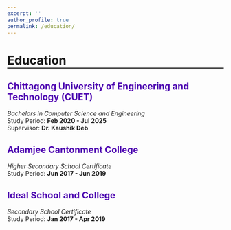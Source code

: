 ```yaml
---
excerpt: ''
author_profile: true
permalink: /education/
---
```


<head>
<title>Font Awesome Icons</title>
<meta name="viewport" content="width=device-width, initial-scale=1">
<link rel="stylesheet" href="https://cdnjs.cloudflare.com/ajax/libs/font-awesome/4.7.0/css/font-awesome.min.css">
</head>


<h1 style="border-bottom: 2px solid;">Education</h1>


<h2 style="color: #4c00b0; text-align: left;">Chittagong University of Engineering and Technology (CUET)</h2>

_Bachelors in Computer Science and Engineering_  
Study Period: <b>Feb 2020 - Jul 2025</b>  
Supervisor: <span style="font-weight: bold;"><a href="https://scholar.google.com/citations?user=du_bCPIAAAAJ&hl=en" target="_blank" style="text-decoration:none;">Dr. Kaushik Deb</a></span>
  

<h2 style="color: #4c00b0; text-align: left;">Adamjee Cantonment College</h2>

_Higher Secondary School Certificate_  
Study Period: <b>Jun 2017 - Jun 2019</b>  

  

<h2 style="color: #4c00b0; text-align: left;">Ideal School and College</h2>

_Secondary School Certificate_  
Study Period: <b>Jan 2017 - Apr 2019</b>  

